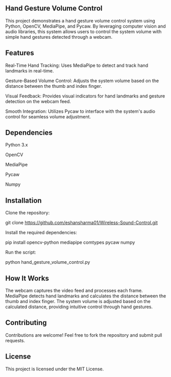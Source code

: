 Hand Gesture Volume Control
-----------------------------------------------------------------------------------------------
This project demonstrates a hand gesture volume control system using Python, OpenCV, MediaPipe, and Pycaw.
By leveraging computer vision and audio libraries, this system allows users to control the system volume with simple hand gestures detected through a webcam.

Features
-----------------------------------------------------------------------------------------------
Real-Time Hand Tracking: Uses MediaPipe to detect and track hand landmarks in real-time.

Gesture-Based Volume Control: Adjusts the system volume based on the distance between the thumb and index finger.

Visual Feedback: Provides visual indicators for hand landmarks and gesture detection on the webcam feed.

Smooth Integration: Utilizes Pycaw to interface with the system's audio control for seamless volume adjustment.

Dependencies
-----------------------------------------------------------------------------------------------

Python 3.x

OpenCV

MediaPipe

Pycaw

Numpy

Installation
-----------------------------------------------------------------------------------------------
Clone the repository:

git clone https://github.com/eshansharma01/Wireless-Sound-Control.git

Install the required dependencies:

pip install opencv-python mediapipe comtypes pycaw numpy

Run the script:

python hand_gesture_volume_control.py

How It Works
-----------------------------------------------------------------------------------------------
The webcam captures the video feed and processes each frame.
MediaPipe detects hand landmarks and calculates the distance between the thumb and index finger.
The system volume is adjusted based on the calculated distance, providing intuitive control through hand gestures.

Contributing
-----------------------------------------------------------------------------------------------
Contributions are welcome! Feel free to fork the repository and submit pull requests.

License
-----------------------------------------------------------------------------------------------
This project is licensed under the MIT License.
